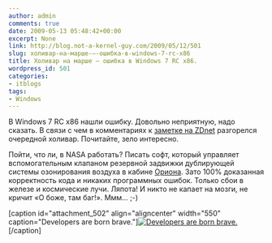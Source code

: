 ```yaml
---
author: admin
comments: true
date: 2009-05-13 05:48:42+00:00
excerpt: None
link: http://blog.not-a-kernel-guy.com/2009/05/12/501
slug: холивар-на-марше-–-ошибка-в-windows-7-rc-x86
title: Холивар на марше – ошибка в Windows 7 RC x86.
wordpress_id: 501
categories:
- itblogs
tags:
- Windows
---
```


В Windows 7 RC x86 нашли ошибку. Довольно неприятную, надо сказать. В связи с чем в комментариях к [заметке на ZDnet](http://blogs.zdnet.com/Bott/?p=1003) разгорелся очередной холивар. Почитайте, зело интересно.

Пойти, что ли, в NASA работать? Писать софт, который управляет вспомогательным клапаном резервной задвижки дублирующей системы озонирования воздуха в кабине [Ориона](http://www.nasa.gov/mission_pages/constellation/orion/index.html). Зато 100% доказанная корректность кода и никаких программных ошибок. Только сбои в железе и космические лучи. Ляпота! И никто не капает на мозги, не кричит «О боже, там баг!». Ммм… ;-)

[caption id="attachment_502" align="aligncenter" width="550" caption="Developers are born brave."][![Developers are born brave.](http://blog.not-a-kernel-guy.com/wp-content/uploads/2009/05/developersarebornbrave_small.jpg)](http://blog.not-a-kernel-guy.com/wp-content/uploads/2009/05/developersarebornbrave.jpg)[/caption]
